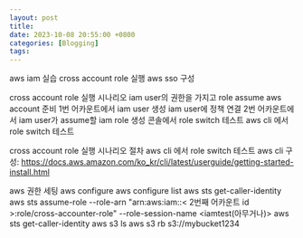 ```yaml
---
layout: post
title:
date: 2023-10-08 20:55:00 +0800
categories: [Blogging]
tags:
---
```


aws iam 실습
cross account role 실행
aws sso 구성

cross account role 실행 시나리오
iam user의 권한을 가지고 role assume
aws account 준비
1번 어카운트에서 iam user 생성
iam user에 정책 연결
2번 어카운트에서 iam user가 assume할 iam role 생성
콘솔에서 role switch 테스트
aws cli 에서 role switch 테스트

cross account role 실행 시나리오 절차
aws cli 에서 role switch 테스트
aws cli 구성: https://docs.aws.amazon.com/ko_kr/cli/latest/userguide/getting-started-install.html

aws 권한 세팅
aws configure
aws configure list
aws sts get-caller-identity
aws sts assume-role --role-arn "arn:aws:iam::< 2번째 어카운트 id >:role/cross-accounter-role" --role-session-name <iamtest(아무거나)>
aws sts get-caller-identity
aws s3 ls
aws s3 rb s3://mybucket1234
